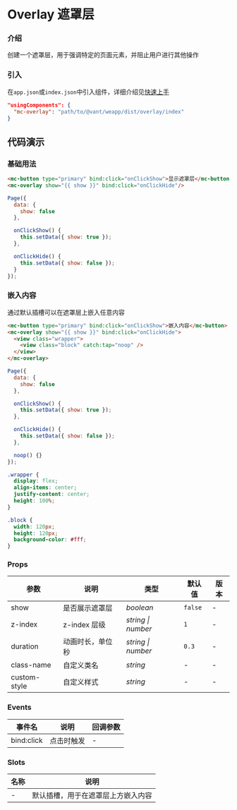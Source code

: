 # Overlay 遮罩层

### 介绍

创建一个遮罩层，用于强调特定的页面元素，并阻止用户进行其他操作

### 引入

在`app.json`或`index.json`中引入组件，详细介绍见[快速上手](#/quickstart#yin-ru-zu-jian)

```json
"usingComponents": {
  "mc-overlay": "path/to/@vant/weapp/dist/overlay/index"
}
```

## 代码演示

### 基础用法

```html
<mc-button type="primary" bind:click="onClickShow">显示遮罩层</mc-button>
<mc-overlay show="{{ show }}" bind:click="onClickHide"/>
```

```js
Page({
  data: {
    show: false
  },

  onClickShow() {
    this.setData({ show: true });
  },

  onClickHide() {
    this.setData({ show: false });
  }
});
```

### 嵌入内容

通过默认插槽可以在遮罩层上嵌入任意内容

```html
<mc-button type="primary" bind:click="onClickShow">嵌入内容</mc-button>
<mc-overlay show="{{ show }}" bind:click="onClickHide">
  <view class="wrapper">
    <view class="block" catch:tap="noop" />
  </view>
</mc-overlay>
```

```js
Page({
  data: {
    show: false
  },

  onClickShow() {
    this.setData({ show: true });
  },

  onClickHide() {
    this.setData({ show: false });
  },

  noop() {}
});
```

```css
.wrapper {
  display: flex;
  align-items: center;
  justify-content: center;
  height: 100%;
}

.block {
  width: 120px;
  height: 120px;
  background-color: #fff;
}
```

### Props

| 参数 | 说明 | 类型 | 默认值 | 版本 |
|------|------|------|------|------|
| show | 是否展示遮罩层 | *boolean* | `false` | - |
| z-index | z-index 层级 | *string \| number* | `1` | - |
| duration | 动画时长，单位秒 | *string \| number* | `0.3` | - |
| class-name | 自定义类名 | *string* | - | - |
| custom-style | 自定义样式 | *string* | - | - |

### Events

| 事件名 | 说明 | 回调参数 |
|-----------|-----------|-----------|
| bind:click | 点击时触发 | - |

### Slots

| 名称 | 说明 |
|------|------|
| - | 默认插槽，用于在遮罩层上方嵌入内容 |

